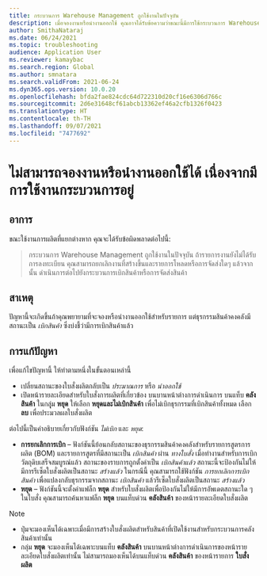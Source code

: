 ```yaml
---
title: กระบวนการ Warehouse Management ถูกใช้งานในปัจจุบัน
description: เมื่อจองงานหรือนำงานออกใช้ คุณอาจได้รับข้อความว่าขณะนี้มีการใช้กระบวนการ Warehouse Management อยู่ แก้ไขปัญหาด้วยขั้นตอนใดขั้นตอนหนึ่งเหล่านี้
author: SmithaNataraj
ms.date: 06/24/2021
ms.topic: troubleshooting
audience: Application User
ms.reviewer: kamaybac
ms.search.region: Global
ms.author: smnatara
ms.search.validFrom: 2021-06-24
ms.dyn365.ops.version: 10.0.20
ms.openlocfilehash: bfda2fae824cdc64d722310d20cf16e6306d766c
ms.sourcegitcommit: 2d6e31648cf61abcb13362ef46a2cfb1326f0423
ms.translationtype: HT
ms.contentlocale: th-TH
ms.lasthandoff: 09/07/2021
ms.locfileid: "7477692"
---
```

# <a name="cant-reserve-or-release-work-because-processes-are-currently-being-used"></a>ไม่สามารถจองงานหรือนำงานออกใช้ได้ เนื่องจากมีการใช้งานกระบวนการอยู่

## <a name="symptoms"></a>อาการ

ขณะใช้งานการผลิตที่แยกต่างหาก คุณจะได้รับข้อผิดพลาดต่อไปนี้:

> กระบวนการ Warehouse Management ถูกใช้งานในปัจจุบัน ถ้ารายการงานยังไม่ได้รับการลงทะเบียน คุณสามารถยกเลิกงานที่สร้างขึ้นและรายการโหลดหรือการจัดส่งใดๆ แล้วจากนั้น ดำเนินการต่อไปยังกระบวนการเบิกสินค้าหรือการจัดส่งสินค้า

## <a name="cause"></a>สาเหตุ

ปัญหานี้จะเกิดขึ้นถ้าคุณพยายามที่จะจองหรือนำงานออกใช้สำหรับรายการ แต่ธุรกรรมสินค้าคงคลังมีสถานะเป็น *เบิกสินค้า* ซึ่งบ่งชี้ว่ามีการเบิกสินค้าแล้ว

## <a name="resolution"></a>การแก้ปัญหา

เพื่อแก้ไขปัญหานี้ ให้ทำตามหนึ่งในขั้นตอนเหล่านี้

- เปลี่ยนสถานะของใบสั่งผลิตกลับเป็น *ประมาณการ* หรือ *นำออกใช้*
- เปิดหน้ารายละเอียดสำหรับใบสั่งการผลิตที่เกี่ยวข้อง บนบานหน้าต่างการดำเนินการ บนแท็บ **คลังสินค้า** ในกลุุุ่ม **หยุด** ให้เลือก **หยุดและไม่เบิกสินค้า** เพื่อไม่เบิกธุรกรรมที่เบิกสินค้าทั้งหมด เลือก **ลบ** เพื่อประมวลผลใบสั่งผลิต

ต่อไปนี้เป็นคำอธิบายเกี่ยวกับฟังก์ชัน *ไม่เบิก* และ *หยุด*:
  
- **การยกเลิกการเบิก** – ฟังก์ชันนี้ย้อนกลับสถานะของธุรกรรมสินค้าคงคลังสำหรับรายการสูตรการผลิต (BOM) และรายการสูตรที่มีสถานะเป็น *เบิกสินค้า* ผ่าน *ทางใบสั่ง* เมื่อทำงานสำหรับการเบิกวัตถุดิบเสร็จสมบูรณ์แล้ว สถานะของราบการถูกตั้งค่าเป็น *เบิกสินค้าแล้ว* สถานะนี้จะป้องกันไม่ให้มีการรีเซ็ตใบสั่งผลิตเป็นสถานะ *สร้างแล้ว* ในกรณีนี้ คุณสามารถใช้ฟังก์ชัน *การยกเลิกการเบิกสินค้า* เพื่อแปลงกลับธุรกรรมจากสถานะ *เบิกสินค้า* แล้วรีเซ็ตใบสั่งผลิตเป็นสถานะ *สร้างแล้ว*
- **หยุด** – ฟังก์ชันนี้จะตั้งค่าแฟล็ก **หยุด** สำหรับใบสั่งผลิตเพื่อป้องกันไม่ให้มีการอัพเดตสถานะใด ๆ ในใบสั่ง คุณสามารถค้นหาแฟล็ก **หยุด** บนแท็บด่วน **คลังสินค้า** ของหน้ารายละเอียดใบสั่งผลิต

> [!NOTE]
>
> - ปุ่มจะมองเห็นได้เฉพาะเมื่อมีการสร้างใบสั่งผลิตสำหรับสินค้าที่เปิดใช้งานสำหรับกระบวนการคลังสินค้าเท่านั้น
> - กลุ่ม **หยุด** จะมองเห็นได้เฉพาะบนแท็บ **คลังสินค้า** บนบานหน้าต่างการดำเนินการของหน้ารายละเอียดใบสั่งผลิตเท่านั้น ไม่สามารถมองเห็นได้บนแท็บด่วน **คลังสินค้า** ของหน้ารายการ **ใบสั่งผลิต**
